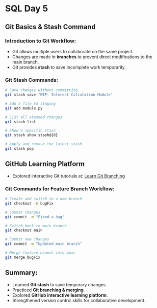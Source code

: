 # SQL Day 5

## Git Basics & Stash Command
### Introduction to Git Workflow:
- Git allows multiple users to collaborate on the same project.
- Changes are made in **branches** to prevent direct modifications to the main branch.
- Git provides **stash** to save incomplete work temporarily.

### Git Stash Commands:
```sh
# Save changes without committing
git stash save "WIP: Interest Calculation Module"

# Add a file to staging
git add module.py

# List all stashed changes
git stash list

# Show a specific stash
git stash show stash@{0}

# Apply and remove the latest stash
git stash pop
```

## GitHub Learning Platform
- Explored interactive Git tutorials at: [Learn Git Branching](https://learngitbranching.js.org/)

### Git Commands for Feature Branch Workflow:
```sh
# Create and switch to a new branch
git checkout -b bugFix

# Commit changes
git commit -m "Fixed a bug"

# Switch back to main branch
git checkout main

# Commit new changes
git commit -m "Updated main branch"

# Merge feature branch into main
git merge bugFix
```

## Summary:
- Learned **Git stash** to save temporary changes.
- Practiced **Git branching & merging**.
- Explored **GitHub interactive learning platform**.
- Strengthened version control skills for collaborative development.
